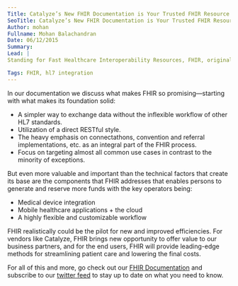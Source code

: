 ```yaml
---
Title: Catalyze’s New FHIR Documentation is Your Trusted FHIR Resource
SeoTitle: Catalyze’s New FHIR Documentation is Your Trusted FHIR Resource
Author: mohan
Fullname: Mohan Balachandran
Date: 06/12/2015
Summary: 
Lead: |
Standing for Fast Healthcare Interoperability Resources, FHIR, originally inspired by [Graham Grieve](http://www.healthintersections.com.au/), is the latest touchstone to be developed under the HL7 conglomerate. And, in popular opinion, is the most likely of all HL7 standards to be embraced as a widely implemented solution. That is why Catalyze is proud to bring you our new [FHIR Documentation](https://fhir.catalyze.io) as your #1 FHIR resource  as we remain an industry leader on HIPAA compliant integration.

Tags: FHIR, hl7 integration
---
```

In our documentation we discuss what makes FHIR so promising—starting with what makes its foundation solid:

- A simpler way to exchange data without the inflexible workflow of other HL7 standards.
- Utilization of a direct RESTful style.
- The heavy emphasis on connectathons, convention and referral implementations, etc. as an integral part of the FHIR process.
- Focus on targeting almost all common use cases in contrast to the minority of exceptions.

But even more valuable and important than the technical factors that create its base are the components that FHIR addresses that enables persons to generate and reserve more funds with the key operators being:

- Medical device integration
- Mobile healthcare applications + the cloud
- A highly flexible and customizable workflow

FHIR realistically could be the pilot for new and improved efficiencies. For vendors like Catalyze, FHIR brings new opportunity to offer value to our business partners, and for the end users, FHIR will provide leading-edge methods for streamlining patient care and lowering the final costs. 

For all of this and more, go check out our [FHIR Documentation](https://fhir.catalyze.io) and subscribe to our [twitter feed](https://twitter.com/catalyzeio) to stay up to date on what you need to know.

